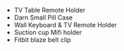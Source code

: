 * TV Table Remote Holder
* Darn Small Pill Case
* Wall Keyboard & TV Remote Holder
* Suction cup Mifi holder
* Fitbit blaze belt clip
